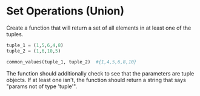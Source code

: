 # Set Operations (Union)

Create a function that will return a set of all elements in at least one of the tuples. 

```python
tuple_1 = (1,5,6,4,8)
tuple_2 = (1,6,10,5)

common_values(tuple_1, tuple_2)  #{1,4,5,6,8,10}
```


The function should additionally check to see that the parameters are tuple objects. If at least one isn't, the function should return a string that says "params not of type 'tuple'".
